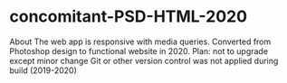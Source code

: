# concomitant-PSD-HTML-2020
About The web app is responsive with media queries. Converted from Photoshop design to functional website in 2020. Plan: not to upgrade except minor change
 Git or other version control was not applied during build (2019-2020)
